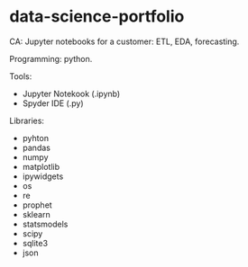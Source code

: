 # data-science-portfolio

CA: Jupyter notebooks for a customer: ETL, EDA, forecasting.

Programming: python.

Tools:
- Jupyter Notekook (.ipynb)
- Spyder IDE (.py)

Libraries:
- pyhton
- pandas
- numpy
- matplotlib
- ipywidgets
- os
- re
- prophet
- sklearn
- statsmodels
- scipy
- sqlite3
- json

